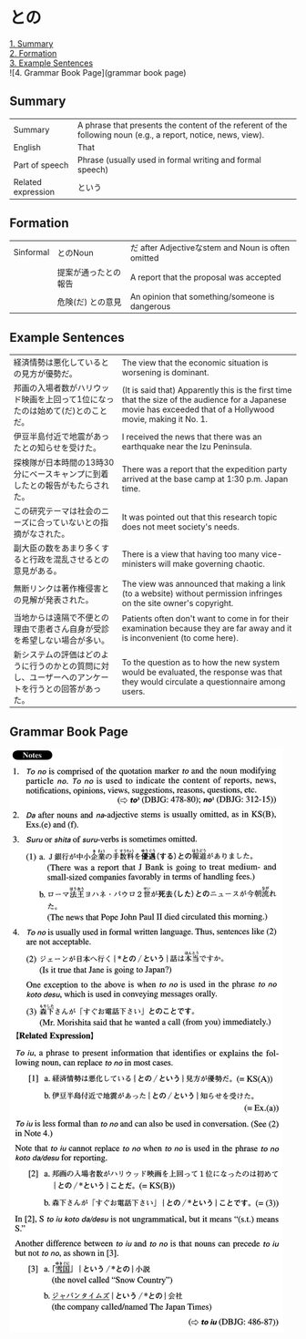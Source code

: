 # との

[1. Summary](#summary)<br>
[2. Formation](#formation)<br>
[3. Example Sentences](#example-sentences)<br>
![4. Grammar Book Page](grammar book page)<br>


## Summary

<table><tr>   <td>Summary</td>   <td>A phrase that presents the content of the referent of the following noun (e.g., a report, notice, news, view).</td></tr><tr>   <td>English</td>   <td>That</td></tr><tr>   <td>Part of speech</td>   <td>Phrase (usually used in formal writing and formal speech)</td></tr><tr>   <td>Related expression</td>   <td>という</td></tr></table>

## Formation

<table class="table"><tbody><tr class="tr head"><td class="td"><span class="bold">Sinformal</span></td><td class="td"><span class="concept">との</span><span>Noun</span></td><td class="td"><span>だ after Adjectiveなstem and Noun is often omitted</span></td></tr><tr class="tr"><td class="td"></td><td class="td"><span>提案が通った</span><span class="concept">との</span><span>報告</span></td><td class="td"><span>A report that the proposal was accepted</span></td></tr><tr class="tr"><td class="td"></td><td class="td"><span>危険(だ)</span> <span class="concept">との</span><span>意見</span></td><td class="td"><span>An opinion that something/someone is dangerous</span></td></tr></tbody></table>

## Example Sentences

<table><tr>   <td>経済情勢は悪化しているとの見方が優勢だ。</td>   <td>The view that the economic situation is worsening is dominant.</td></tr><tr>   <td>邦画の入場者数がハリウッド映画を上回って1位になったのは始めて(だ)とのことだ。</td>   <td>(It is said that) Apparently this is the first time that the size of the audience for a Japanese movie has exceeded that of a Hollywood movie, making it No. 1.</td></tr><tr>   <td>伊豆半島付近で地震があったとの知らせを受けた。</td>   <td>I received the news that there was an earthquake near the Izu Peninsula.</td></tr><tr>   <td>探検隊が日本時間の13時30分にベースキャンプに到着したとの報告がもたらされた。</td>   <td>There was a report that the expedition party arrived at the base camp at 1:30 p.m. Japan time.</td></tr><tr>   <td>この研究テーマは社会のニーズに合っていないとの指摘がなされた。</td>   <td>It was pointed out that this research topic does not meet society's needs.</td></tr><tr>   <td>副大臣の数をあまり多くすると行政を混乱させるとの意見がある。</td>   <td>There is a view that having too many vice-ministers will make governing chaotic.</td></tr><tr>   <td>無断リンクは著作権侵害との見解が発表された。</td>   <td>The view was announced that making a link (to a website) without permission infringes on the site owner's copyright.</td></tr><tr>   <td>当地からは遠隔で不便との理由で患者さん自身が受診を希望しない場合が多い。</td>   <td>Patients often don't want to come in for their examination because they are far away and it is inconvenient (to come here).</td></tr><tr>   <td>新システムの評価はどのように行うのかとの質問に対し、ユーザーへのアンケートを行うとの回答があった。</td>   <td>To the question as to how the new system would be evaluated, the response was that they would circulate a questionnaire among users.</td></tr></table>

## Grammar Book Page

![](../img/Advancedとの.png)

